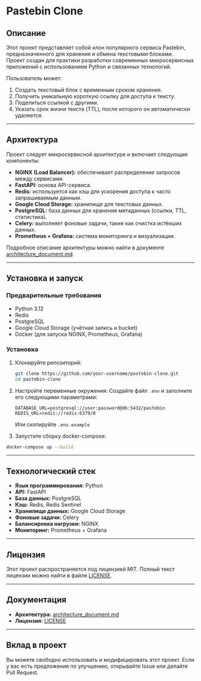 # Pastebin Clone

## Описание

Этот проект представляет собой клон популярного сервиса Pastebin, предназначенного для хранения и обмена текстовыми блоками.  
Проект создан для практики разработки современных микросервисных приложений с использованием Python и связанных технологий.

Пользователь может:
1. Создать текстовый блок с временным сроком хранения.
2. Получить уникальную короткую ссылку для доступа к тексту.
3. Поделиться ссылкой с другими.
4. Указать срок жизни текста (TTL), после которого он автоматически удаляется.

---

## Архитектура

Проект следует микросервисной архитектуре и включает следующие компоненты:
- **NGINX (Load Balancer):** обеспечивает распределение запросов между сервисами.
- **FastAPI:** основа API-сервиса.
- **Redis:** используется как кэш для ускорения доступа к часто запрашиваемым данным.
- **Google Cloud Storage:** хранилище для текстовых данных.
- **PostgreSQL:** база данных для хранения метаданных (ссылки, TTL, статистика).
- **Celery:** выполняет фоновые задачи, такие как очистка истёкших данных.
- **Prometheus + Grafana:** система мониторинга и визуализации.

Подробное описание архитектуры можно найти в документе [architecture_document.md](architecture_document.md).

---

## Установка и запуск

### Предварительные требования

- Python 3.12
- Redis
- PostgreSQL
- Google Cloud Storage (учётная запись и bucket)
- Docker (для запуска NGINX, Prometheus, Grafana)

### Установка

1. Клонируйте репозиторий:
   ```bash
   git clone https://github.com/your-username/pastebin-clone.git
   cd pastebin-clone
   ```

2. Настройте переменные окружения:
   Создайте файл `.env` и заполните его следующими параметрами:
   ```
   DATABASE_URL=postgresql://user:password@db:5432/pastebin
   REDIS_URL=redis://redis:6379/0
   ```
   Или скопируйте `.env.example`

4. Запустите сборку docker-compose: 
```bash
docker-compose up --build
```

---

## Технологический стек

- **Язык программирования:** Python
- **API:** FastAPI
- **База данных:** PostgreSQL
- **Кэш:** Redis, Redis Sentinel
- **Хранилище данных:** Google Cloud Storage
- **Фоновые задачи:** Celery
- **Балансировка нагрузки:** NGINX
- **Мониторинг:** Prometheus + Grafana

---

## Лицензия

Этот проект распространяется под лицензией MIT. Полный текст лицензии можно найти в файле [LICENSE](LICENSE).

---

## Документация

- **Архитектура:** [architecture_document.md](architecture_document.md)
- **Лицензия:** [LICENSE](LICENSE)

---

## Вклад в проект

Вы можете свободно использовать и модифицировать этот проект. Если у вас есть предложения по улучшению, открывайте Issue или делайте Pull Request.
